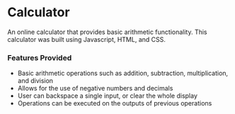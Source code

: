 # Calculator

An online calculator that provides basic arithmetic functionality. This calculator was built using Javascript, HTML, and CSS.

### Features Provided
- Basic arithmetic operations such as addition, subtraction, multiplication, and division
- Allows for the use of negative numbers and decimals
- User can backspace a single input, or clear the whole display
- Operations can be executed on the outputs of previous operations
